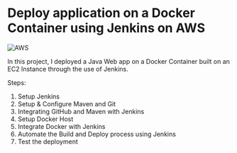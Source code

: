 # Deploy application on a Docker Container using Jenkins on AWS

![AWS](https://imgur.com/Hk28ffE.png)

In this project, I deployed a Java Web app on a Docker Container built on an EC2 Instance through the use of Jenkins.

Steps:
1. Setup Jenkins
2. Setup & Configure Maven and Git
3. Integrating GitHub and Maven with Jenkins
4. Setup Docker Host
5. Integrate Docker with Jenkins
6. Automate the Build and Deploy process using Jenkins
7. Test the deployment

